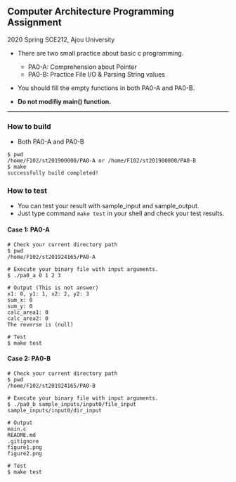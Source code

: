 Computer Architecture Programming Assignment   
---------------------------------------------
2020 Spring SCE212, Ajou University

* There are two small practice about basic c programming.
  * PA0-A: Comprehension about Pointer
  * PA0-B: Practice File I/O & Parsing String values 

* You should fill the empty functions in both PA0-A and PA0-B.
* **Do not modifiy main() function.**
  
---------------------------------------------

### How to build
* Both PA0-A and PA0-B
```shell
$ pwd
/home/F102/st201900000/PA0-A or /home/F102/st201900000/PA0-B
$ make
successfully build completed!
```

### How to test
* You can test your result with sample_input and sample_output.
* Just type command `make test` in your shell and check your test results.

#### Case 1: PA0-A
```shell
# Check your current directory path
$ pwd
/home/F102/st201924165/PA0-A

# Execute your binary file with input arguments.
$ ./pa0_a 0 1 2 3

# Output (This is not answer)
x1: 0, y1: 1, x2: 2, y2: 3
sum_x: 0
sum_y: 0
calc_area1: 0
calc_area2: 0
The reverse is (null)

# Test
$ make test
```

#### Case 2: PA0-B
```shell
# Check your current directory path
$ pwd
/home/F102/st201924165/PA0-B

# Execute your binary file with input arguments.
$ ./pa0_b sample_inputs/input0/file_input sample_inputs/input0/dir_input

# Output
main.c
README.md
.gitignore
figure1.png
figure2.png

# Test
$ make test
```
